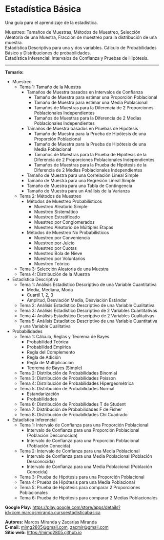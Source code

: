 # Estadística Básica

Una guía para el aprendizaje de la estadística.

Muestreo: Tamaños de Muestras, Métodos de Muestreo, Selección Aleatoria de una Muestra, Fracción de muestreo para la distribución de una muestra.\
Estadística Descriptiva para una y dos variables. Cálculo de Probabilidades Básico y Distribuciones de probabilidades.\
Estadística Inferencial: Intervalos de Confianza y Pruebas de Hipótesis.

---

**Temario:**
- Muestreo
    - Tema 1: Tamaño de la Muestra
        - Tamaños de Muestra basados en Intervalos de Confianza 
            - Tamaño de Muestra para estimar una Proporción Poblacional
            - Tamaño de Muestra para estimar una Media Poblacional
            - Tamaños de Muestras para la Diferencia de 2 Proporciones Poblacionales Independientes
            - Tamaños de Muestras para la Diferencia de 2 Medias Poblacionales Independientes
        - Tamaños de Muestra basados en Pruebas de Hipótesis
            - Tamaño de Muestra para la Prueba de Hipótesis de una Proporción Poblacional
            - Tamaño de Muestra para la Prueba de Hipótesis de una Media Poblacional
            - Tamaños de Muestras para la Prueba de Hipótesis de la Diferencia de 2 Proporciones Poblacionales Independientes
            - Tamaños de Muestras para la Prueba de Hipótesis de la Diferencia de 2 Medias Poblacionales Independientes
        - Tamaño de Muestra para una Correlación Lineal Simple
        - Tamaño de Muestra para una Regresión Lineal Simple
        - Tamaño de Muestra para una Tabla de Contingencia
        - Tamaño de Muestra para un Análisis de la Varianza
    - Tema 2: Métodos de Muestreo
         - Métodos de Muestreo Probabilísticos
            - Muestreo Aleatorio Simple
            - Muestreo Sistemático
            - Muestreo Estratificado
            - Muestreo por Conglomerados
            - Muestreo Aleatorio de Múltiples Etapas
         - Métodos de Muestreo No Probabilísticos
            - Muestreo por Conveniencia
            - Muestreo por Juicio
            - Muestreo por Cuotas
            - Muestreo Bola de Nieve
            - Muestreo por Voluntarios
            - Muestreo Teórico
    - Tema 3: Selección Aleatoria de una Muestra
    - Tema 4: Distribución de la Muestra
- Estadística Descriptiva
    - Tema 1: Análisis Estadístico Descriptivo de una Variable Cuantitativa
        - Media, Mediana, Moda
        - Cuartil 1, 2, 3
        - Amplitud, Desviación Media, Desviación Estándar
    - Tema 2: Análisis Estadístico Descriptivo de una Variable Cualitativa
    - Tema 3: Análisis Estadístico Descriptivo de 2 Variables Cuantitativas
    - Tema 4: Análisis Estadístico Descriptivo de 2 Variables Cualitativas
    - Tema 5: Análisis Estadístico Descriptivo de una Variable Cuantitativa y una Variable Cualitativa
- Probabilidades
    - Tema 1: Cálculo, Reglas y Teorema de Bayes
         - Probabilidad Teórica
         - Probabilidad Empírica
         - Regla del Complemento
         - Regla de Adición
         - Regla de Multiplicación
         - Teorema de Bayes (Simple)
    - Tema 2: Distribución de Probabilidades Binomial
    - Tema 3: Distribución de Probabilidades Poisson
    - Tema 4: Distribución de Probabilidades Hipergeométrica
    - Tema 5: Distribución de Probabilidades Normal
         - Estandarización
         - Probabilidades
    - Tema 6: Distribución de Probabilidades T de Student
    - Tema 7: Distribución de Probabilidades F de Fisher
    - Tema 8: Distribución de Probabilidades Chi Cuadrado
- Estadística Inferencial
    - Tema 1: Intervalo de Confianza para una Proporción Poblacional
         - Intervalo de Confianza para una Proporción Poblacional (Población Desconocida)
         - Intervalo de Confianza para una Proporción Poblacional (Población Conocida)
    - Tema 2: Intervalo de Confianza para una Media Poblacional
         - Intervalo de Confianza para una Media Poblacional (Población Desconocida)
         - Intervalo de Confianza para una Media Poblacional (Población Conocida)
    - Tema 3: Prueba de Hipótesis para una Proporción Poblacional
    - Tema 4: Prueba de Hipótesis para una Media Poblacional
    - Tema 5: Prueba de Hipótesis para comparar 2 Proporciones Poblacionales
    - Tema 6: Prueba de Hipótesis para comparar 2 Medias Poblacionales

**Google Play:**
https://play.google.com/store/apps/details?id=com.marcosmiranda.cursoestadisticabasica

**Autores:** Marcos Miranda y Zacarías Miranda\
**E-mail:** mimg2805@gmail.com, zacmir@gmail.com\
**Sitio web:** https://mimg2805.github.io
